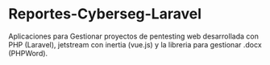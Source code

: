 # Reportes-Cyberseg-Laravel
Aplicaciones para Gestionar proyectos de pentesting web desarrollada con PHP (Laravel), jetstream con inertia (vue.js) y la libreria para gestionar .docx (PHPWord).
